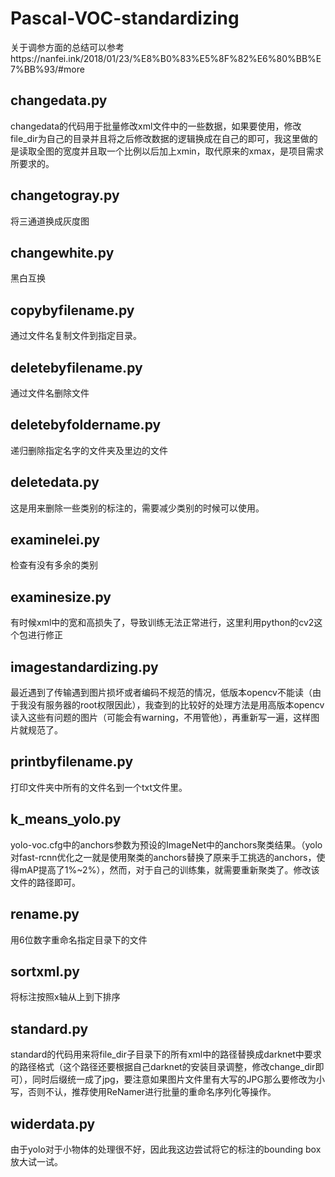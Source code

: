 # Pascal-VOC-standardizing
关于调参方面的总结可以参考https://nanfei.ink/2018/01/23/%E8%B0%83%E5%8F%82%E6%80%BB%E7%BB%93/#more
## changedata.py
changedata的代码用于批量修改xml文件中的一些数据，如果要使用，修改file_dir为自己的目录并且将之后修改数据的逻辑换成在自己的即可，我这里做的是读取全图的宽度并且取一个比例以后加上xmin，取代原来的xmax，是项目需求所要求的。
## changetogray.py
将三通道换成灰度图
## changewhite.py
黑白互换
## copybyfilename.py
通过文件名复制文件到指定目录。
## deletebyfilename.py
通过文件名删除文件
## deletebyfoldername.py
递归删除指定名字的文件夹及里边的文件
## deletedata.py
这是用来删除一些类别的标注的，需要减少类别的时候可以使用。
## examinelei.py
检查有没有多余的类别
## examinesize.py
有时候xml中的宽和高损失了，导致训练无法正常进行，这里利用python的cv2这个包进行修正
## imagestandardizing.py
最近遇到了传输遇到图片损坏或者编码不规范的情况，低版本opencv不能读（由于我没有服务器的root权限因此），我查到的比较好的处理方法是用高版本opencv读入这些有问题的图片（可能会有warning，不用管他），再重新写一遍，这样图片就规范了。
## printbyfilename.py
打印文件夹中所有的文件名到一个txt文件里。
## k_means_yolo.py
yolo-voc.cfg中的anchors参数为预设的ImageNet中的anchors聚类结果。（yolo对fast-rcnn优化之一就是使用聚类的anchors替换了原来手工挑选的anchors，使得mAP提高了1%~2%），然而，对于自己的训练集，就需要重新聚类了。修改该文件的路径即可。
## rename.py
用6位数字重命名指定目录下的文件
## sortxml.py
将标注按照x轴从上到下排序
## standard.py
standard的代码用来将file_dir子目录下的所有xml中的路径替换成darknet中要求的路径格式（这个路径还要根据自己darknet的安装目录调整，修改change_dir即可），同时后缀统一成了jpg，要注意如果图片文件里有大写的JPG那么要修改为小写，否则不认，推荐使用ReNamer进行批量的重命名序列化等操作。
## widerdata.py
由于yolo对于小物体的处理很不好，因此我这边尝试将它的标注的bounding box放大试一试。
